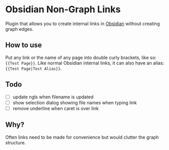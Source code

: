 # Obsidian Non-Graph Links

Plugin that allows you to create internal links in [Obsidian](https://obsidian.md) without creating graph edges.

## How to use

Put any link or the name of any page into double curly brackets, like so: ``{{Test Page}}``. Like normal Obsidian internal links, it can also have an alias: ``{{Test Page|Test Alias}}``.

## Todo

- [ ] update ngls when filename is updated
- [ ] show selection dialog showing file names when typing link
- [ ] remove underline when caret is over link

## Why?

Often links need to be made for convenience but would clutter the graph structure.